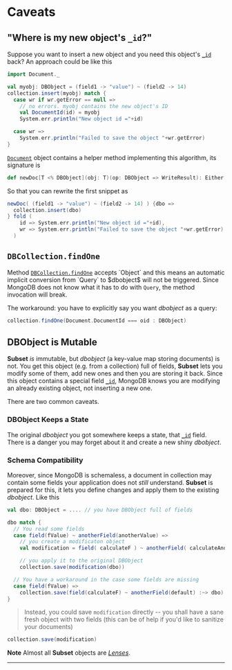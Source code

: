 # Caveats

## "Where is my new object's `_id`?"

Suppose you want to insert a new object and you need this object's [`_id`]($objectidUrl$) back?
An approach could be like this

```scala
import Document._

val myobj: DBObject = (field1 -> "value") ~ (field2 -> 14)
collection.insert(myobj) match {
  case wr if wr.getError == null =>
    // no errors. myobj contains the new object's ID
    val DocumentId(id) = myobj
    System.err.println("New object id ="+id)

  case wr =>
    System.err.println("Failed to save the object "+wr.getError)
}
```

[`Document`]($siteBaseUrl$/api/index.html#com.osinka.subset.Document\$) object contains a helper method implementing
this algorithm, its signature is

```scala
def newDoc[T <% DBObject](obj: T)(op: DBObject => WriteResult): Either[WriteResult, ObjectId]
```

So that you can rewrite the first snippet as

```scala
newDoc( (field1 -> "value") ~ (field2 -> 14) ) {dbo =>
  collection.insert(dbo)
} fold (
    id => System.err.println("New object id ="+id),
    wr => System.err.println("Failed to save the object "+wr.getError)
  )
```

## `DBCollection.findOne`

Method [`DBCollection.findOne`](http://api.mongodb.org/java/2.7.0/com/mongodb/DBCollection.html#findOne(java.lang.Object))
accepts `Object` and this means an automatic implicit conversion from `Query` to $dbobject$ will not be triggered. Since
MongoDB does not know what it has to do with `Query`, the method invocation will break.

The workaround: you have to explicitly say you want $dbobject$ as a query:

```scala
collection.findOne(Document.DocumentId === oid : DBObject)
```

## DBObject is Mutable

**Subset** *is* immutable, but $dbobject$ (a key-value map storing documents) is
not. You get this object (e.g. from a collection) full of fields, **Subset** lets you
modify some of them, add new ones and then you are storing it back. Since this object
contains a special field [`_id`]($objectidUrl$), MongoDB knows you are modifying an already existing
object, not inserting a new one.

There are two common caveats.

### DBObject Keeps a State

The original $dbobject$ you got somewhere keeps a state, that [`_id`]($objectidUrl$) field. There
is a danger you may forget about it and create a new shiny $dbobject$.

### Schema Compatibility

Moreover, since MongoDB is schemaless, a document in collection may contain some
fields your application does not *still* understand. **Subset** is prepared for
this, it lets you define changes and apply them to the existing $dbobject$. Like
this

```scala
val dbo: DBObject = .... // you have DBObject full of fields

dbo match {
  // You read some fields
  case field(fValue) ~ anotherField(anotherValue) =>
    // you create a modificaton object
    val modification = field( calculateF ) ~ anotherField( calculateAnother )

    // you apply it to the original DBObject
    collection.save(modification(dbo))

  // You have a workaround in the case some fields are missing
  case field(fValue) =>
    collection.save(field(calculateF) ~ anotherField(default) :~> dbo)
}
```

> Instead, you could save `modification` directly -- you shall have a sane
> fresh object with two fields (this can be of help if you'd like to sanitize
> your documents)

```scala
collection.save(modification)
```

**Note** Almost all **Subset** objects are [*Lenses*]($siteBaseUrl$/Lens.html).

* * *
